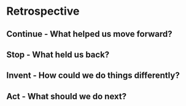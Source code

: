 # Retrospective
## Continue - What helped us move forward?

## Stop - What held us back?

## Invent - How could we do things differently?

## Act - What should we do next?
